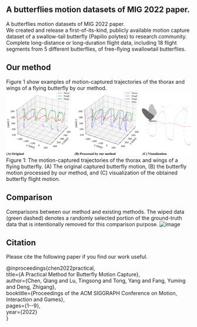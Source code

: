 ## A butterflies motion datasets of MIG 2022 paper. 
A butterflies motion datasets of MIG 2022 paper.  
We created and release a first-of-its-kind, publicly available motion capture dataset of a swallow-tail butterfly (Papilio polytes) to research community. Complete long-distance or long-duration flight data, including 18 flight segments from 5 different butterflies, of free-flying swallowtail butterflies.  


## Our method
Figure 1 show examples of motion-captured trajectories of the thorax and wings of a flying butterfly by our method.
![image](https://github.com/ButterflyDataset/butterflymotiondatasets/blob/main/visualization/teaser_01.png)
Figure 1: The motion-captured trajectories of the thorax and wings of a flying butterfly. (A) The original captured butterfly
motion, (B) the butterfly motion processed by our method, and (C) visualization of the obtained butterfly flight motion.


## Comparison
Comparisons between our method and existing methods. The wiped data (green dashed) denotes a randomly selected portion of the ground-truth data that is intentionally removed for this comparison purpose.
![image](https://github.com/ButterflyDataset/butterflymotiondatasets/blob/main/visualization/Comparisons.gif)



## Citation

Please cite the following paper if you find our work useful.  

@inproceedings{chen2022practical,  
  title={A Practical Method for Butterfly Motion Capture},  
  author={Chen, Qiang and Lu, Tingsong and Tong, Yang and Fang, Yuming and Deng, Zhigang},  
  booktitle={Proceedings of the ACM SIGGRAPH Conference on Motion, Interaction and Games},  
  pages={1--9},  
  year={2022}  
}  

